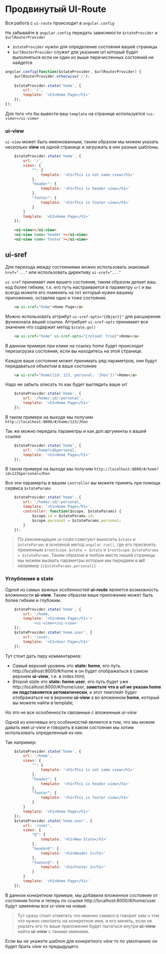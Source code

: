 # Продвинутый UI-Route

Вся работа с `ui-route` происходит в `angular.config`

Не забывайте в `angular.config` передать зависимости `$stateProvider` и `$urlRouterProvider`

- `$stateProvider` нужен для определение состояния вашей страницы
- `$urlRouterProvider` служит для указания url который будет выполняться если ни один из выше перечисленных состояний не найдется

```js
angular.config(function($stateProvider, $urlRouterProvider) {
    $urlRouterProvider.otherwise('/');
    
    $stateProvider.state('home', {
        url: '/',
        template: '<h1>Home Page</h1>'
    });
});
```
Для того что бы вывести ваш `template` на странице используется `<ui-view></ui-view>`
### ui-view
`ui-view` может быть именнованным, таким образом мы можем указать несколько **view** на одной странице и загружать в них разные шаблоны.
```js
    $stateProvider.state('home', {
        url: '/',
        views: {
            "": {
                template: '<h1>This is not name view</h1>'
            },
            "header": {
                template: '<h1>This is header view</h1>'
            },
            "footer": {
                template: '<h1>This is footer view</h1>'
            }
        }
        template: '<h1>Home Page</h1>'
    });
```
```html
    <ui-view></ui-view>
    <ui-view name='header'></ui-view>
    <ui-view name='footer'></ui-view>
```
## ui-sref
Для перехода между состояниями можно использовать знакомый `href="..."` или использовать директиву `ui-sref="..."`

`ui-sref` принимает имя вашего состояния, таким образом делает ваш код более гибким, т.к. его путь настраивается в параметру `url` и вы всегда можете его поменять на тот который нужен вашему приложению, оставляя одно и тоже состояние.
```html
    <a ui-sref="home">Home Page</a>
```
Можно использовать аттрибут `ui-sref-opts="{Object}"` для расширения функионала вашей ссылки. Аттрибует `ui-sref-opts` принимает все значения что содержит метод `$state.go()`
```html
    <a ui-sref="home" ui-sref-opts="{reload: true}">Home</a>
```
В данном примере при клике на ссылку *home* будет происходит перезагрузка состояния, если вы находитесь на этой странице.

Каждое ваше состояние может принимать ряд параметров, они будут передаваться объектом в ваше состояние
```html
    <a ui-sref="home({id: 123, personal: 'Jhon'})">Home</a>
```
Надо не забыть описать то как будет выглядить ваше *url*
```js
    $stateProvider.state('home', {
        url: '/home/:id/:personal',
        template: '<h1>Home Page</h1>'
    });
```
В таком примере на выходе мы получим `http://localhost:8000/#/home/123/Jhon`

Так же можно передать параметры и как доп.аргументы к вашей ссылке
```js
    $stateProvider.state('home', {
        url: '/home?id&personal,
        template: '<h1>Home Page</h1>'
    });
```
В таком примере на выходе мы получим `http://localhost:8000/#/home?id=123&personal=Jhon`

Все эти парамерты в вашем `controller` вы можете принять при помощи сервиса `$stateParams`
```js
    $stateProvider.state('home', {
        url: '/home/:id/:personal,
        template: '<h1>Home Page</h1>',
        controller: function($scope, $stateParams) {
            $scope.id = $stateParams.id;
            $scope.personal = $stateParams.personal;
        }
    });
```
> По рекомендации ui-route советуют выносить `$state` и `$stateParams` в основной метод `angular.run()`, где его присвоить пременным `$rootScope.$state = $state` и `$rootScope.$stateParams = $stateParams`. Таким образом в любом месте нашей страницы мы можем вызвать параметры которые мы передаем в **url** например `{{$stateParams.personal}}`

### Углубление в state
Одной из самых важных особенностей **ui-route** является возможность вложенности **ui-view**. Таким образом ваше приложение может быть более гибким и глубоким.
```js
    $stateProvider.state('home', {
        url: '/home,
        template: '<h1>Home Page</h1>'+
            '<ui-view></ui-view>'
    });
    $stateProvider.state('home.user', {
        url: '/user,
        template: '<h1>User Page</h1>'
    });
```
Тут стоит дать пару комментариев:
- Самый верхний уровень это **state: home**, его путь http://localhost:8000/#/home и он будет отображаться в самом верхнем **ui-view**, т.е. в index.html;
- Второй state это **state: home.user**, его путь будет уже http://localhost:8000/#/home/user, **заметьте что в url не указан home он подставляется автоматически**, и этот темплейт будет отображаться не в верхнем **ui-view** а во вложенном **home**, который вы можете найти в template;

Но это не все осообенности связанные с вложенным *ui-view*

Одной из ключевых его особенностей является в том, что мы можем давать имя *ui-view* и говорить в каком состоянии мы хотим использовать определенный из них.

Так например:
```js
    $stateProvider.state('home', {
        url: '/home',
        views: {
            "": {
                template: '<h1>This is not name view</h1>'
            },
            "header": {
                template: '<h1>This is header view</h1>'
            },
            "footer": {
                template: '<h1>This is footer view</h1>'
            }
        }
        template: '<h1>Home Page</h1>'
    });
    $stateProvider.state('home.user', {
        url: '/user',
        views: {
            "@": {
                template: '<h1>New State</h1>'
            },
            "header@": {
                template: '<h1>Header 2</h1>'
            },
            "footer@": {
                template: '<h1>Footer 2</h1>'
            }
        }
        template: '<h1>Home Page</h1>'
    });
```
В данном конкретном примере, мы добавили вложенное состояние от состояния home и теперь по ссылке http://localhost:8000/#/home/user будут заменены все *ui-view* на новые.
> Тут сразу стоит отметить что именно символ `@` говорит нам о том что нужно смотреть на конкретное имя, и его менять, если не указать его то ваше приложение будет пытаться внутри **ui-view** найти **ui-view** с такими именами.

Если вы не укажете шаблон для конкретного *view* то по умолчанию он будет брать *view* из предыдущего.
